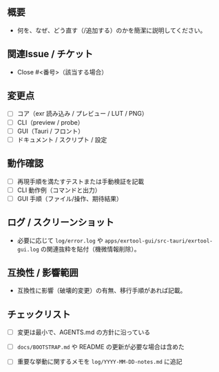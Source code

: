 ## 概要
- 何を、なぜ、どう直す（/追加する）のかを簡潔に説明してください。

## 関連Issue / チケット
- Close #<番号>（該当する場合）

## 変更点
- [ ] コア（exr 読み込み / プレビュー / LUT / PNG）
- [ ] CLI（preview / probe）
- [ ] GUI（Tauri / フロント）
- [ ] ドキュメント / スクリプト / 設定

## 動作確認
- [ ] 再現手順を満たすテストまたは手動検証を記載
- [ ] CLI 動作例（コマンドと出力）
- [ ] GUI 手順（ファイル/操作、期待結果）

## ログ / スクリーンショット
- 必要に応じて `log/error.log` や `apps/exrtool-gui/src-tauri/exrtool-gui.log` の関連抜粋を貼付（機微情報削除）。

## 互換性 / 影響範囲
- 互換性に影響（破壊的変更）の有無、移行手順があれば記載。

## チェックリスト
- [ ] 変更は最小で、AGENTS.md の方針に沿っている
- [ ] `docs/BOOTSTRAP.md` や README の更新が必要な場合は含めた
- [ ] 重要な挙動に関するメモを `log/YYYY-MM-DD-notes.md` に追記

